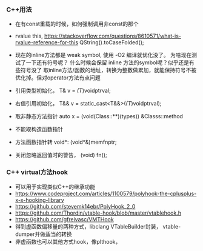 ### C++用法
* 在有const重载的时候，如何强制调用非const的那个

* rvalue this, https://stackoverflow.com/questions/8610571/what-is-rvalue-reference-for-this
  QString().toCaseFolded();

* 现在的inline方法都是 weak symbol, 使用 -O2 编译就优化没了。
  为啥现在测试了一下还有符号呢？
  什么时候会保留 inline 方法的symbol呢？似乎还是有些符号没了
  取inline方法/函数的地址，转换为整数做累加，就能保持符号不被优化掉。但对operator方法有点问题

* 引用类型初始化， T& v = *(T*)voidptrval;
* 右值引用初始化， T&& v = static_cast<T&&>(*(T*)voidptrval);

* 取非静态方法指针 auto x = (void(Class::**)(types)) &Classs::method
* 不能取构造函数指针

* 方法函数指针转 void*: (void*&)memfnptr;

* 关闭忽略返回值时的警告， (void) fn();

### C++ virtual方法hook
* 可以用于实现类似C++的继承功能
* https://www.codeproject.com/articles/1100579/polyhook-the-cplusplus-x-x-hooking-library
* https://github.com/stevemk14ebr/PolyHook_2_0
* https://github.com/Thordin/vtable-hook/blob/master/vtablehook.h
* https://github.com/gfreivasc/VMTHook
* 得到虚函数偏移量的两种方式，libclang VTableBuilder封装， vtable-dumper并做适当的转换
* 非虚函数也可以其他方式hook，像plthook，

